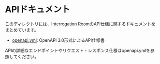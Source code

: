 # APIドキュメント

このディレクトリには、Interrogation RoomのAPI仕様に関するドキュメントをまとめています。

- [openapi.yml](./openapi.yml): OpenAPI 3.0形式によるAPI仕様書

APIの詳細なエンドポイントやリクエスト・レスポンス仕様はopenapi.ymlを参照してください。